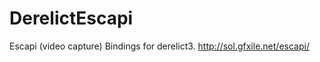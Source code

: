 DerelictEscapi
==============

Escapi (video capture) Bindings for derelict3. http://sol.gfxile.net/escapi/
